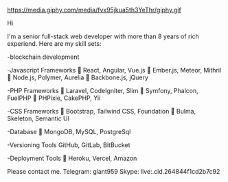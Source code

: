 https://media.giphy.com/media/fvx95jkua5th3YeThr/giphy.gif

Hi

I'm a senior full-stack web developer with more than 8 years of rich experiend.
Here are my skill sets:

-blockchain development


-Javascript Frameworks
 React, Angular, Vue.js
 Ember.js, Meteor, Mithril
 Node.js, Polymer, Aurelia
 Backbone.js, jQuery

-PHP Frameworks
 Laravel, CodeIgniter, Slim
 Symfony, Phalcon, FuelPHP
 PHPixie, CakePHP, Yii

-CSS Frameworks
 Bootstrap, Tailwind CSS, Foundation
 Bulma, Skeleton, Semantic UI

-Database
 MongoDB, MySQL, PostgreSql

-Versioning Tools
GitHub, GitLab, BitBucket

-Deployment Tools
 Heroku, Vercel, Amazon

Please contact me.
Telegram: giant959
Skype: live:.cid.264844f1cd2b7c92
